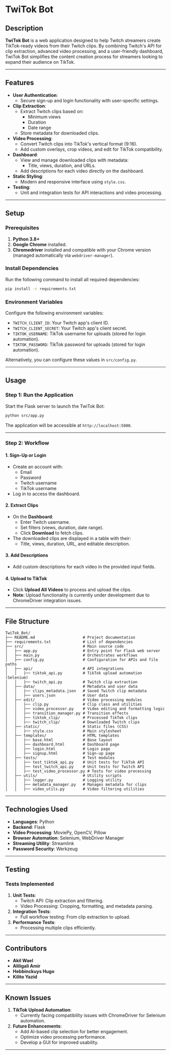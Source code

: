 
# TwiTok Bot

## Description
**TwiTok Bot** is a web application designed to help Twitch streamers create TikTok-ready videos from their Twitch clips. By combining Twitch's API for clip extraction, advanced video processing, and a user-friendly dashboard, TwiTok Bot simplifies the content creation process for streamers looking to expand their audience on TikTok.

---

## Features
- **User Authentication**:
  - Secure sign-up and login functionality with user-specific settings.
- **Clip Extraction**:
  - Extract Twitch clips based on:
    - Minimum views
    - Duration
    - Date range
  - Store metadata for downloaded clips.
- **Video Processing**:
  - Convert Twitch clips into TikTok's vertical format (9:16).
  - Add custom overlays, crop videos, and edit for TikTok compatibility.
- **Dashboard**:
  - View and manage downloaded clips with metadata:
    - Title, views, duration, and URLs.
  - Add descriptions for each video directly on the dashboard.
- **Static Styling**:
  - Modern and responsive interface using `style.css`.
- **Testing**:
  - Unit and integration tests for API interactions and video processing.

---

## Setup

### **Prerequisites**
1. **Python 3.8+**
2. **Google Chrome** installed.
3. **Chromedriver** installed and compatible with your Chrome version (managed automatically via `webdriver-manager`).

### **Install Dependencies**
Run the following command to install all required dependencies:
```bash
pip install -r requirements.txt
```

### **Environment Variables**
Configure the following environment variables:
- `TWITCH_CLIENT_ID`: Your Twitch app's client ID.
- `TWITCH_CLIENT_SECRET`: Your Twitch app's client secret.
- `TIKTOK_USERNAME`: TikTok username for uploads (stored for login automation).
- `TIKTOK_PASSWORD`: TikTok password for uploads (stored for login automation).

Alternatively, you can configure these values in `src/config.py`.

---

## Usage

### **Step 1: Run the Application**
Start the Flask server to launch the TwiTok Bot:
```bash
python src/app.py
```
The application will be accessible at `http://localhost:5000`.

---

### **Step 2: Workflow**

#### **1. Sign-Up or Login**
- Create an account with:
  - Email
  - Password
  - Twitch username
  - TikTok username
- Log in to access the dashboard.

#### **2. Extract Clips**
- On the **Dashboard**:
  - Enter Twitch username.
  - Set filters (views, duration, date range).
  - Click **Download** to fetch clips.
- The downloaded clips are displayed in a table with their:
  - Title, views, duration, URL, and editable description.

#### **3. Add Descriptions**
- Add custom descriptions for each video in the provided input fields.

#### **4. Upload to TikTok**
- Click **Upload All Videos** to process and upload the clips.
- **Note**: Upload functionality is currently under development due to ChromeDriver integration issues.

---

## File Structure
```
TwiTok_Bot/
├── README.md                     # Project documentation
├── requirements.txt              # List of dependencies
├── src/                          # Main source code
│   ├── app.py                    # Entry point for Flask web server
│   ├── main.py                   # Orchestrates workflows
│   ├── config.py                 # Configuration for APIs and file paths
│   ├── api/                      # API integrations
│   │   ├── tiktok_api.py         # TikTok upload automation (Selenium)
│   │   ├── twitch_api.py         # Twitch clip extraction
│   ├── data/                     # Metadata and user data
│   │   ├── clips_metadata.json   # Saved Twitch clip metadata
│   │   ├── users.json            # User data
│   ├── edit/                     # Video processing modules
│   │   ├── clip.py               # Clip class and utilities
│   │   ├── video_processor.py    # Video editing and formatting logic
│   │   ├── transition_manager.py # Transition effects
│   │   ├── tiktok_clip/          # Processed TikTok clips
│   │   ├── twitch_clip/          # Downloaded Twitch clips
│   ├── static/                   # Static files (CSS)
│   │   ├── style.css             # Main stylesheet
│   ├── templates/                # HTML templates
│   │   ├── base.html             # Base layout
│   │   ├── dashboard.html        # Dashboard page
│   │   ├── login.html            # Login page
│   │   ├── signup.html           # Sign-up page
│   ├── tests/                    # Test modules
│   │   ├── test_tiktok_api.py    # Unit tests for TikTok API
│   │   ├── test_twitch_api.py    # Unit tests for Twitch API
│   │   ├── test_video_processor.py # Tests for video processing
│   ├── utils/                    # Utility scripts
│   │   ├── logger.py             # Logging utility
│   │   ├── metadata_manager.py   # Manages metadata for clips
│   │   ├── video_utils.py        # Video filtering utilities
```

---

## Technologies Used
- **Languages**: Python
- **Backend**: Flask
- **Video Processing**: MoviePy, OpenCV, Pillow
- **Browser Automation**: Selenium, WebDriver Manager
- **Streaming Utility**: Streamlink
- **Password Security**: Werkzeug

---

## Testing
### **Tests Implemented**
1. **Unit Tests**:
   - Twitch API: Clip extraction and filtering.
   - Video Processing: Cropping, formatting, and metadata parsing.
2. **Integration Tests**:
   - Full workflow testing: From clip extraction to upload.
3. **Performance Tests**:
   - Processing multiple clips efficiently.

---

## Contributors
- **Akil Wael**
- **Aliligali Amir**
- **Hebbinckuys Hugo**
- **Kilito Yazid**

---

## Known Issues
1. **TikTok Upload Automation**:
   - Currently facing compatibility issues with ChromeDriver for Selenium automation.
2. **Future Enhancements**:
   - Add AI-based clip selection for better engagement.
   - Optimize video processing performance.
   - Develop a GUI for improved usability.

---